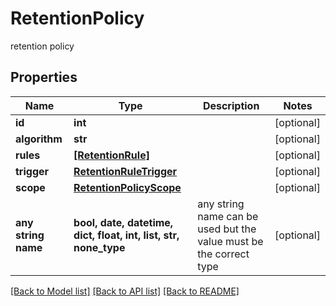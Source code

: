 # RetentionPolicy

retention policy

## Properties
Name | Type | Description | Notes
------------ | ------------- | ------------- | -------------
**id** | **int** |  | [optional] 
**algorithm** | **str** |  | [optional] 
**rules** | [**[RetentionRule]**](RetentionRule.md) |  | [optional] 
**trigger** | [**RetentionRuleTrigger**](RetentionRuleTrigger.md) |  | [optional] 
**scope** | [**RetentionPolicyScope**](RetentionPolicyScope.md) |  | [optional] 
**any string name** | **bool, date, datetime, dict, float, int, list, str, none_type** | any string name can be used but the value must be the correct type | [optional]

[[Back to Model list]](../README.md#documentation-for-models) [[Back to API list]](../README.md#documentation-for-api-endpoints) [[Back to README]](../README.md)


